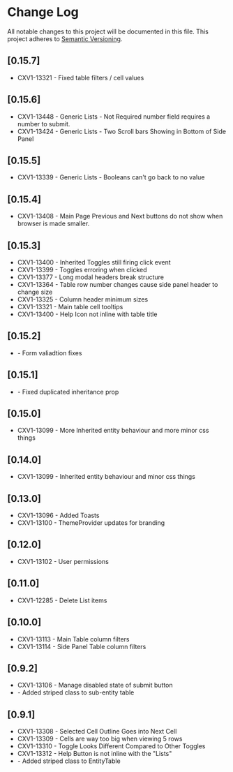 # Change Log
All notable changes to this project will be documented in this file.
This project adheres to [Semantic Versioning](http://semver.org/).

## [0.15.7]
* CXV1-13321 - Fixed table filters / cell values

## [0.15.6]
* CXV1-13448 - Generic Lists - Not Required number field requires a number to submit.
* CXV1-13424 - Generic Lists - Two Scroll bars Showing in Bottom of Side Panel

## [0.15.5]
* CXV1-13339 - Generic Lists - Booleans can't go back to no value

## [0.15.4]
* CXV1-13408 - Main Page Previous and Next buttons do not show when browser is made smaller.

## [0.15.3]
* CXV1-13400 - Inherited Toggles still firing click event
* CXV1-13399 - Toggles erroring when clicked
* CXV1-13377 - Long modal headers break structure
* CXV1-13364 - Table row number changes cause side panel header to change size
* CXV1-13325 - Column header minimum sizes
* CXV1-13321 - Main table cell tooltips
* CXV1-13400 - Help Icon not inline with table title

## [0.15.2]
* <no-ticket> - Form valiadtion fixes

## [0.15.1]
* <no-ticket> - Fixed duplicated inheritance prop

## [0.15.0]
* CXV1-13099 - More Inherited entity behaviour and more minor css things

## [0.14.0]
* CXV1-13099 - Inherited entity behaviour and minor css things

## [0.13.0]
* CXV1-13096 - Added Toasts
* CXV1-13100 - ThemeProvider updates for branding

## [0.12.0]
* CXV1-13102 - User permissions

## [0.11.0]
* CXV1-12285 - Delete List items

## [0.10.0]
* CXV1-13113 - Main Table column filters
* CXV1-13114 - Side Panel Table column filters

## [0.9.2]
* CXV1-13106 - Manage disabled state of submit button
* <no-ticket> - Added striped class to sub-entity table

## [0.9.1]
* CXV1-13308 - Selected Cell Outline Goes into Next Cell
* CXV1-13309 - Cells are way too big when viewing 5 rows
* CXV1-13310 - Toggle Looks Different Compared to Other Toggles
* CXV1-13312 - Help Button is not inline with the "Lists"
* <no-ticket> - Added striped class to EntityTable
